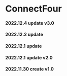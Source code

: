 # ConnectFour

#### 2022.12.4 update v3.0

#### 2022.12.2 update  

#### 2022.12.1 update 

#### 2022.12.1 update v2.0

#### 2022.11.30 create v1.0
